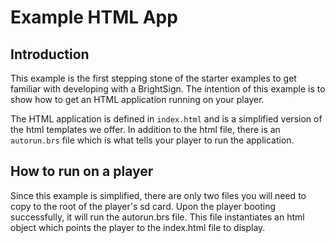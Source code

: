 # Example HTML App

## Introduction

This example is the first stepping stone of the starter examples to get familiar with developing with a BrightSign. The intention of this example is to show how to get an HTML application running on your player.

The HTML application is defined in `index.html` and is a simplified version of the html templates we offer. In addition to the html file, there is an `autorun.brs` file which is what tells your player to run the application.

## How to run on a player

Since this example is simplified, there are only two files you will need to copy to the root of the player's sd card. Upon the player booting successfully, it will run the autorun.brs file. This file instantiates an html object which points the player to the index.html file to display.
